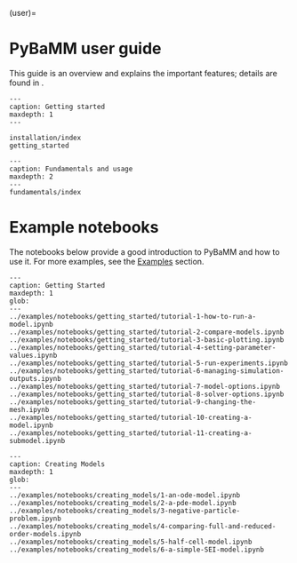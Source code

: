 (user)=

# PyBaMM user guide

This guide is an overview and explains the important features;
details are found in [](api_docs).

```{toctree}
---
caption: Getting started
maxdepth: 1
---

installation/index
getting_started
```

```{toctree}
---
caption: Fundamentals and usage
maxdepth: 2
---
fundamentals/index
```

# Example notebooks

The notebooks below provide a good introduction to PyBaMM and how to use it. For more
examples, see the [Examples](../examples/index) section.


```{nbgallery}
---
caption: Getting Started
maxdepth: 1
glob:
---
../examples/notebooks/getting_started/tutorial-1-how-to-run-a-model.ipynb
../examples/notebooks/getting_started/tutorial-2-compare-models.ipynb
../examples/notebooks/getting_started/tutorial-3-basic-plotting.ipynb
../examples/notebooks/getting_started/tutorial-4-setting-parameter-values.ipynb
../examples/notebooks/getting_started/tutorial-5-run-experiments.ipynb
../examples/notebooks/getting_started/tutorial-6-managing-simulation-outputs.ipynb
../examples/notebooks/getting_started/tutorial-7-model-options.ipynb
../examples/notebooks/getting_started/tutorial-8-solver-options.ipynb
../examples/notebooks/getting_started/tutorial-9-changing-the-mesh.ipynb
../examples/notebooks/getting_started/tutorial-10-creating-a-model.ipynb
../examples/notebooks/getting_started/tutorial-11-creating-a-submodel.ipynb
```

```{nbgallery}
---
caption: Creating Models
maxdepth: 1
glob:
---
../examples/notebooks/creating_models/1-an-ode-model.ipynb
../examples/notebooks/creating_models/2-a-pde-model.ipynb
../examples/notebooks/creating_models/3-negative-particle-problem.ipynb
../examples/notebooks/creating_models/4-comparing-full-and-reduced-order-models.ipynb
../examples/notebooks/creating_models/5-half-cell-model.ipynb
../examples/notebooks/creating_models/6-a-simple-SEI-model.ipynb
```
